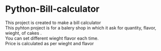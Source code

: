 # Python-Bill-calculator
This project is created to make a bill calculator
<br>
This pyhton project is for a balery shop in which it ask for quantity, flavor, wieght, of cakes .
<br>
You can set different wieght flavor each time.
<br>
Price is calculated as per wieght and flavor


